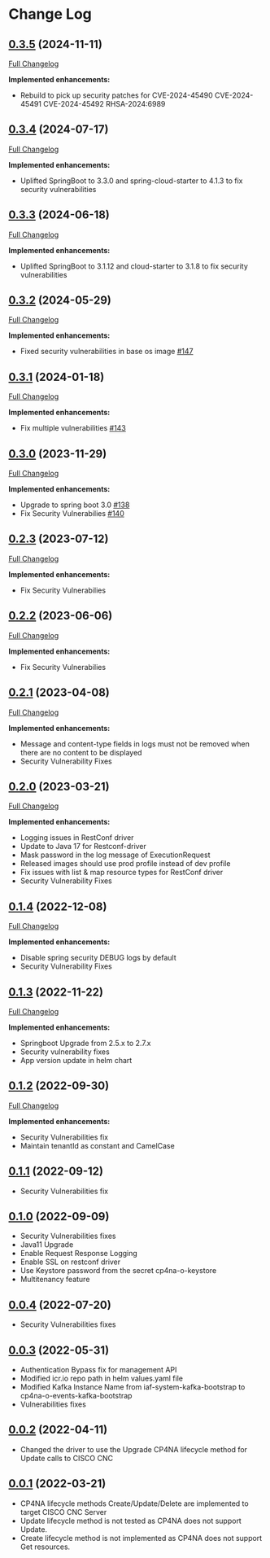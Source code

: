 # Change Log

## [0.3.5](https://github.com/IBM/restconf-driver/tree/0.3.5) (2024-11-11)

[Full Changelog](https://github.com/IBM/restconf-driver/compare/0.3.4...0.3.5)

**Implemented enhancements:**

- Rebuild to pick up security patches for CVE-2024-45490 CVE-2024-45491 CVE-2024-45492 RHSA-2024:6989
  
## [0.3.4](https://github.com/IBM/restconf-driver/tree/0.3.4) (2024-07-17)

[Full Changelog](https://github.com/IBM/restconf-driver/compare/0.3.3...0.3.4)

**Implemented enhancements:**

- Uplifted SpringBoot to 3.3.0 and spring-cloud-starter to 4.1.3 to fix security vulnerabilities

## [0.3.3](https://github.com/IBM/restconf-driver/tree/0.3.3) (2024-06-18)

[Full Changelog](https://github.com/IBM/restconf-driver/compare/0.3.2...0.3.3)

**Implemented enhancements:**

- Uplifted SpringBoot to 3.1.12 and cloud-starter to 3.1.8 to fix security vulnerabilities

## [0.3.2](https://github.com/IBM/restconf-driver/tree/0.3.2) (2024-05-29)

[Full Changelog](https://github.com/IBM/restconf-driver/compare/0.3.1...0.3.2)

**Implemented enhancements:**

- Fixed security vulnerabilities in base os image [\#147](https://github.com/IBM/restconf-driver/issues/147)

## [0.3.1](https://github.com/IBM/restconf-driver/tree/0.3.1) (2024-01-18)

[Full Changelog](https://github.com/IBM/restconf-driver/compare/0.3.0...0.3.1)

**Implemented enhancements:**

- Fix multiple vulnerabilities [\#143](https://github.com/IBM/restconf-driver/issues/143)

## [0.3.0](https://github.com/IBM/restconf-driver/tree/0.3.0) (2023-11-29)

[Full Changelog](https://github.com/IBM/restconf-driver/compare/0.2.3...0.3.0)

**Implemented enhancements:**

- Upgrade to spring boot 3.0  [\#138](https://github.com/IBM/restconf-driver/issues/138)
- Fix Security Vulnerabilies  [\#140](https://github.com/IBM/restconf-driver/issues/140)

## [0.2.3](https://github.com/IBM/restconf-driver/tree/0.2.3) (2023-07-12)

[Full Changelog](https://github.com/IBM/restconf-driver/compare/0.2.2...0.2.3)

**Implemented enhancements:**

- Fix Security Vulnerabilies

## [0.2.2](https://github.com/IBM/restconf-driver/tree/0.2.2) (2023-06-06)

[Full Changelog](https://github.com/IBM/restconf-driver/compare/0.2.1...0.2.2)

**Implemented enhancements:**

- Fix Security Vulnerabilies

## [0.2.1](https://github.com/IBM/restconf-driver/tree/0.2.1) (2023-04-08)

[Full Changelog](https://github.com/IBM/restconf-driver/compare/0.2.0...0.2.1)

**Implemented enhancements:**

- Message and content-type fields in logs must not be removed when there are no content to be displayed
- Security Vulnerability Fixes

## [0.2.0](https://github.com/IBM/restconf-driver/tree/0.2.0) (2023-03-21)

[Full Changelog](https://github.com/IBM/restconf-driver/compare/0.1.4...0.2.0)

**Implemented enhancements:**

- Logging issues in RestConf driver
- Update to Java 17 for Restconf-driver
- Mask password in the log message of ExecutionRequest
- Released images should use prod profile instead of dev profile
- Fix issues with list & map resource types for RestConf driver
- Security Vulnerability Fixes

## [0.1.4](https://github.com/IBM/restconf-driver/tree/0.1.4) (2022-12-08)

[Full Changelog](https://github.com/IBM/restconf-driver/compare/0.1.3...0.1.4)

**Implemented enhancements:**

- Disable spring security DEBUG logs by default
- Security Vulnerability Fixes

## [0.1.3](https://github.com/IBM/restconf-driver/tree/0.1.3) (2022-11-22)

[Full Changelog](https://github.com/IBM/restconf-driver/compare/0.1.2...0.1.3)

**Implemented enhancements:**

- Springboot Upgrade from 2.5.x to 2.7.x
- Security vulnerability fixes
- App version update in helm chart

## [0.1.2](https://github.com/IBM/restconf-driver/tree/0.1.2) (2022-09-30)

[Full Changelog](https://github.com/IBM/restconf-driver/compare/0.1.1...0.1.2)

**Implemented enhancements:**

- Security Vulnerabilities fix
- Maintain tenantId as constant and CamelCase

## [0.1.1](https://github.com/IBM/restconf-driver/tree/0.1.1) (2022-09-12)

- Security Vulnerabilities fix

## [0.1.0](https://github.com/IBM/restconf-driver/tree/0.1.0) (2022-09-09)

- Security Vulnerabilities fixes
- Java11 Upgrade
- Enable Request Response Logging
- Enable SSL on restconf driver
- Use Keystore password from the secret cp4na-o-keystore
- Multitenancy feature

## [0.0.4](https://github.com/IBM/restconf-driver/tree/0.0.4) (2022-07-20)

- Security Vulnerabilities fixes

## [0.0.3](https://github.com/IBM/restconf-driver/tree/0.0.3) (2022-05-31)

- Authentication Bypass fix for management API
- Modified icr.io repo path in helm values.yaml file
- Modified Kafka Instance Name from iaf-system-kafka-bootstrap to cp4na-o-events-kafka-bootstrap
- Vulnerabilities fixes

## [0.0.2](https://github.com/IBM/restconf-driver/tree/0.0.2) (2022-04-11)

- Changed the driver to use the Upgrade CP4NA lifecycle method for Update calls to CISCO CNC


## [0.0.1](https://github.com/IBM/restconf-driver/tree/0.0.1) (2022-03-21)

- CP4NA lifecycle methods Create/Update/Delete are implemented to target CISCO CNC Server
- Update lifecycle method is not tested as CP4NA does not support Update. 
- Create lifecycle method is not implemented as CP4NA does not support Get resources.
